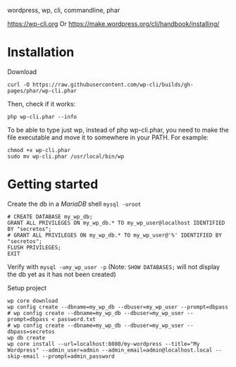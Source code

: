 wordpress, wp, cli, commandline, phar

https://wp-cli.org
Or https://make.wordpress.org/cli/handbook/installing/

# Installation

Download

    curl -O https://raw.githubusercontent.com/wp-cli/builds/gh-pages/phar/wp-cli.phar

Then, check if it works:

    php wp-cli.phar --info

To be able to type just wp, instead of php wp-cli.phar, you need to make the file executable and move it to somewhere in your PATH. For example:

    chmod +x wp-cli.phar
    sudo mv wp-cli.phar /usr/local/bin/wp


# Getting started

Create the db in a _MariaDB_ shell `mysql -uroot`

```
# CREATE DATABASE my_wp_db;
GRANT ALL PRIVILEGES ON my_wp_db.* TO my_wp_user@localhost IDENTIFIED BY "secretos";
# GRANT ALL PRIVILEGES ON my_wp_db.* TO my_wp_user@'%' IDENTIFIED BY "secretos";
FLUSH PRIVILEGES;
EXIT
```

Verify with `mysql -umy_wp_user -p` (Note: `SHOW DATABASES;` will not display the db yet as it has not been created)

Setup project

```
wp core download
wp config create --dbname=my_wp_db --dbuser=my_wp_user --prompt=dbpass
# wp config create --dbname=my_wp_db --dbuser=my_wp_user --prompt=dbpass < password.txt
# wp config create --dbname=my_wp_db --dbuser=my_wp_user --dbpass=secretos
wp db create
wp core install --url=localhost:8080/my-wordpress --title="My Wordpress" --admin_user=admin --admin_email=admin@localhost.local --skip-email --prompt=admin_password
```
